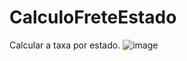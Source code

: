 # CalculoFreteEstado
Calcular a taxa por estado.
![image](https://user-images.githubusercontent.com/78871478/134532694-6e91d81b-6679-4584-acf1-807b5c72bc84.png)

